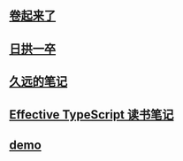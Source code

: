 ## [卷起来了](2021/a-summary.md)

## [日拱一卒](accumulate/a-summary.md)

## [久远的笔记](before-2021/a-summary.md)

## [Effective TypeScript 读书笔记](effective-typescript/a-summary.md)

## [demo](demo/a-summary.md)
